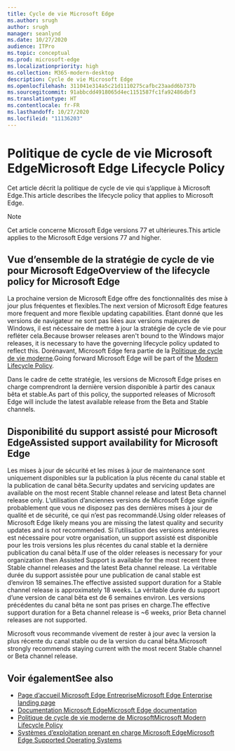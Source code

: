 ```yaml
---
title: Cycle de vie Microsoft Edge
ms.author: srugh
author: srugh
manager: seanlynd
ms.date: 10/27/2020
audience: ITPro
ms.topic: conceptual
ms.prod: microsoft-edge
ms.localizationpriority: high
ms.collection: M365-modern-desktop
description: Cycle de vie Microsoft Edge
ms.openlocfilehash: 311041e314a5c21d1110275cafbc23aadd6b737b
ms.sourcegitcommit: 91abbcdd4918065d4ec1151587fc1fa92486dbf3
ms.translationtype: HT
ms.contentlocale: fr-FR
ms.lasthandoff: 10/27/2020
ms.locfileid: "11136203"
---
```

# <span data-ttu-id="20a17-103">Politique de cycle de vie Microsoft Edge</span><span class="sxs-lookup"><span data-stu-id="20a17-103">Microsoft Edge Lifecycle Policy</span></span>

<span data-ttu-id="20a17-104">Cet article décrit la politique de cycle de vie qui s’applique à Microsoft Edge.</span><span class="sxs-lookup"><span data-stu-id="20a17-104">This article describes the lifecycle policy that applies to Microsoft Edge.</span></span>

> [!NOTE]
> <span data-ttu-id="20a17-105">Cet article concerne Microsoft Edge versions 77 et ultérieures.</span><span class="sxs-lookup"><span data-stu-id="20a17-105">This article applies to the Microsoft Edge versions 77 and higher.</span></span>

## <span data-ttu-id="20a17-106">Vue d’ensemble de la stratégie de cycle de vie pour Microsoft Edge</span><span class="sxs-lookup"><span data-stu-id="20a17-106">Overview of the lifecycle policy for Microsoft Edge</span></span>

<span data-ttu-id="20a17-107">La prochaine version de Microsoft Edge offre des fonctionnalités des mise à jour plus fréquentes et flexibles.</span><span class="sxs-lookup"><span data-stu-id="20a17-107">The next version of Microsoft Edge features more frequent and more flexible updating capabilities.</span></span> <span data-ttu-id="20a17-108">Étant donné que les versions de navigateur ne sont pas liées aux versions majeures de Windows, il est nécessaire de mettre à jour la stratégie de cycle de vie pour refléter cela.</span><span class="sxs-lookup"><span data-stu-id="20a17-108">Because browser releases aren't bound to the Windows major releases, it is necessary to have the governing lifecycle policy updated to reflect this.</span></span> <span data-ttu-id="20a17-109">Dorénavant, Microsoft Edge fera partie de la [Politique de cycle de vie moderne](https://support.microsoft.com/help/30881/modern-lifecycle-policy).</span><span class="sxs-lookup"><span data-stu-id="20a17-109">Going forward Microsoft Edge will be part of the [Modern Lifecycle Policy](https://support.microsoft.com/help/30881/modern-lifecycle-policy).</span></span>

<span data-ttu-id="20a17-110">Dans le cadre de cette stratégie, les versions de Microsoft Edge prises en charge comprendront la dernière version disponible à partir des canaux bêta et stable.</span><span class="sxs-lookup"><span data-stu-id="20a17-110">As part of this policy, the supported releases of Microsoft Edge will include the latest available release from the Beta and Stable channels.</span></span>

## <span data-ttu-id="20a17-111">Disponibilité du support assisté pour Microsoft Edge</span><span class="sxs-lookup"><span data-stu-id="20a17-111">Assisted support availability for Microsoft Edge</span></span>
<span data-ttu-id="20a17-112">Les mises à jour de sécurité et les mises à jour de maintenance sont uniquement disponibles sur la publication la plus récente du canal stable et la publication de canal bêta.</span><span class="sxs-lookup"><span data-stu-id="20a17-112">Security updates and servicing updates are available on the most recent Stable channel release and latest Beta channel release only.</span></span> <span data-ttu-id="20a17-113">L’utilisation d’anciennes versions de Microsoft Edge signifie probablement que vous ne disposez pas des dernières mises à jour de qualité et de sécurité, ce qui n’est pas recommandé.</span><span class="sxs-lookup"><span data-stu-id="20a17-113">Using older releases of Microsoft Edge likely means you are missing the latest quality and security updates and is not recommended.</span></span> <span data-ttu-id="20a17-114">Si l’utilisation des versions antérieures est nécessaire pour votre organisation, un support assisté est disponible pour les trois versions les plus récentes du canal stable et la dernière publication du canal bêta.</span><span class="sxs-lookup"><span data-stu-id="20a17-114">If use of the older releases is necessary for your organization then Assisted Support is available for the most recent three Stable channel releases and the latest Beta channel release.</span></span>  <span data-ttu-id="20a17-115">La véritable durée du support assistée pour une publication de canal stable est d’environ 18 semaines.</span><span class="sxs-lookup"><span data-stu-id="20a17-115">The effective assisted support duration for a Stable channel release is approximately 18 weeks.</span></span> <span data-ttu-id="20a17-116">La véritable durée du support d’une version de canal bêta est de 6 semaines environ. Les versions précédentes du canal bêta ne sont pas prises en charge.</span><span class="sxs-lookup"><span data-stu-id="20a17-116">The effective support duration for a Beta channel release is ~6 weeks, prior Beta channel releases are not supported.</span></span>

<span data-ttu-id="20a17-117">Microsoft vous recommande vivement de rester à jour avec la version la plus récente du canal stable ou de la version du canal bêta.</span><span class="sxs-lookup"><span data-stu-id="20a17-117">Microsoft strongly recommends staying current with the most recent Stable channel or Beta channel release.</span></span>



## <span data-ttu-id="20a17-118">Voir également</span><span class="sxs-lookup"><span data-stu-id="20a17-118">See also</span></span>

- [<span data-ttu-id="20a17-119">Page d’accueil Microsoft Edge Entreprise</span><span class="sxs-lookup"><span data-stu-id="20a17-119">Microsoft Edge Enterprise landing page</span></span>](https://aka.ms/EdgeEnterprise)
- [<span data-ttu-id="20a17-120">Documentation Microsoft Edge</span><span class="sxs-lookup"><span data-stu-id="20a17-120">Microsoft Edge documentation</span></span>](https://docs.microsoft.com/DeployEdge/)
- [<span data-ttu-id="20a17-121">Politique de cycle de vie moderne de Microsoft</span><span class="sxs-lookup"><span data-stu-id="20a17-121">Microsoft Modern Lifecycle Policy</span></span>](https://support.microsoft.com/help/30881/modern-lifecycle-policy)
- [<span data-ttu-id="20a17-122">Systèmes d’exploitation prenant en charge Microsoft Edge</span><span class="sxs-lookup"><span data-stu-id="20a17-122">Microsoft Edge Supported Operating Systems</span></span>](https://docs.microsoft.com/DeployEdge/microsoft-edge-supported-operating-systems)
